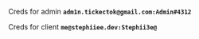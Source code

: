Creds for admin **`adm1n.tickectok@gmail.com:Admin#4312`**

Creds for client **`me@stephiiee.dev:Stephii3e@`**